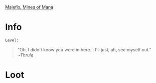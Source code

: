 <!-- TITLE: A Priest -->

[Malefix, Mines of Mana](malefix)

# Info

```perl
Level: 
```
> "Oh, I didn't know you were in here...  I'll just, ah, see myself out."
> *~Thrule*


# Loot